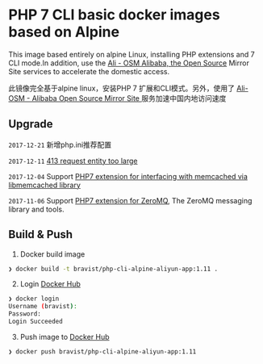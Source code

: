 #  PHP 7 CLI basic docker images  based on Alpine

This image based entirely on alpine Linux, installing PHP extensions and 7 CLI mode.In addition, use the [Ali - OSM Alibaba, the Open Source](http://mirrors.aliyun.com/) Mirror Site services to accelerate the domestic access.


此镜像完全基于alpine linux，安装PHP 7 扩展和CLI模式。另外，使用了 [Ali-OSM - Alibaba Open Source Mirror Site ](http://mirrors.aliyun.com/ )服务加速中国内地访问速度

## Upgrade

`2017-12-21` 新增php.ini推荐配置

`2017-12-11` [413 request entity too large](https://www.iteblog.com/archives/1421.html)

`2017-12-04` Support [PHP7 extension for interfacing with memcached via libmemcached library](https://pkgs.alpinelinux.org/package/edge/community/x86/php7-memcached)

`2017-11-06` Support [PHP7 extension for ZeroMQ](https://pkgs.alpinelinux.org/package/edge/community/x86/php7-zmq), The ZeroMQ messaging library and tools.


## Build & Push

1. Docker build image
```bash
❯ docker build -t bravist/php-cli-alpine-aliyun-app:1.11 .
```

2. Login [Docker Hub](https://hub.docker.com)
```bash
❯ docker login
Username (bravist):
Password:
Login Succeeded
```

3. Push image to [Docker Hub](https://hub.docker.com)
```bash
❯ docker push bravist/php-cli-alpine-aliyun-app:1.11
```

